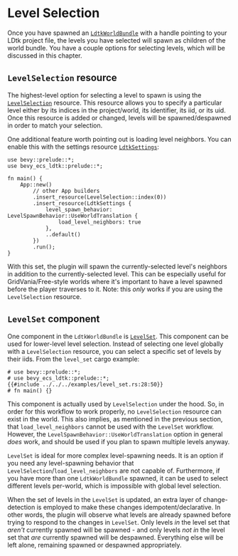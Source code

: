 # Level Selection
Once you have spawned an [`LdtkWorldBundle`](https://docs.rs/bevy_ecs_ldtk/0.12.1/bevy_ecs_ldtk/prelude/struct.LdtkWorldBundle.html) with a handle pointing to your LDtk project file, the levels you have selected will spawn as children of the world bundle. <!-- x-release-please-version -->
You have a couple options for selecting levels, which will be discussed in this chapter.

## `LevelSelection` resource
The highest-level option for selecting a level to spawn is using the [`LevelSelection`](https://docs.rs/bevy_ecs_ldtk/0.12.1/bevy_ecs_ldtk/prelude/enum.LevelSelection.html) resource. <!-- x-release-please-version -->
This resource allows you to specify a particular level either by its indices in the project/world, its identifier, its iid, or its uid.
Once this resource is added or changed, levels will be spawned/despawned in order to match your selection.

One additional feature worth pointing out is loading level neighbors.
You can enable this with the settings resource [`LdtkSettings`](https://docs.rs/bevy_ecs_ldtk/0.12.1/bevy_ecs_ldtk/prelude/struct.LdtkSettings.html): <!-- x-release-please-version -->

```rust,no_run
use bevy::prelude::*;
use bevy_ecs_ldtk::prelude::*;

fn main() {
    App::new()
        // other App builders
        .insert_resource(LevelSelection::index(0))
        .insert_resource(LdtkSettings {
            level_spawn_behavior: LevelSpawnBehavior::UseWorldTranslation {
                load_level_neighbors: true
            },
            ..default()
        })
        .run();
}
```

With this set, the plugin will spawn the currently-selected level's neighbors in addition to the currently-selected level.
This can be especially useful for GridVania/Free-style worlds where it's important to have a level spawned before the player traverses to it.
Note: this *only* works if you are using the `LevelSelection` resource.

## `LevelSet` component
One component in the `LdtkWorldBundle` is [`LevelSet`](https://docs.rs/bevy_ecs_ldtk/0.12.1/bevy_ecs_ldtk/prelude/struct.LevelSet.html). <!-- x-release-please-version -->
This component can be used for lower-level level selection.
Instead of selecting one level globally with a `LevelSelection` resource, you can select a specific set of levels by their iids.
From the `level_set` cargo example:
```rust,no_run
# use bevy::prelude::*;
# use bevy_ecs_ldtk::prelude::*;
{{#include ../../../examples/level_set.rs:28:50}}
# fn main() {}
```

This component is actually used by `LevelSelection` under the hood.
So, in order for this workflow to work properly, no `LevelSelection` resource can exist in the world.
This also implies, as mentioned in the previous section, that `load_level_neighbors` cannot be used with the `LevelSet` workflow.
However, the `LevelSpawnBehavior::UseWorldTranslation` option in general *does* work, and should be used if you plan to spawn multiple levels anyway.

`LevelSet` is ideal for more complex level-spawning needs.
It is an option if you need any level-spawning behavior that `LevelSelection`/`load_level_neighbors` are not capable of.
Furthermore, if you have more than one `LdtkWorldBundle` spawned, it can be used to select different levels per-world, which is impossible with global level selection.

When the set of levels in the `LevelSet` is updated, an extra layer of change-detection is employed to make these changes idempotent/declarative.
In other words, the plugin will observe what levels are already spawned before trying to respond to the changes in `LevelSet`.
Only levels *in* the level set that *aren't* currently spawned will be spawned - and only levels *not in* the level set that *are* currently spawned will be despawned.
Everything else will be left alone, remaining spawned or despawned appropriately.
